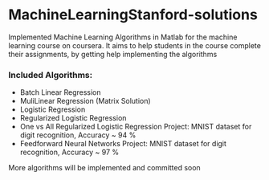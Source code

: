 # MachineLearningStanford-solutions
Implemented Machine Learning Algorithms in Matlab for the machine learning course on coursera. It aims to help students in the course complete their assignments, by getting help implementing the algorithms


### Included Algorithms:
* Batch Linear Regression
* MuliLinear Regression (Matrix Solution)
* Logistic Regression
* Regularized Logistic Regression
* One vs All Regularized Logistic Regression
    Project: MNIST dataset for digit recognition, Accuracy ~ 94 %
* Feedforward Neural Networks 
    Project: MNIST dataset for digit recognition, Accuracy ~ 97 %
    
More algorithms will be implemented and committed soon

